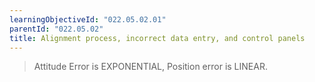 ```yaml
---
learningObjectiveId: "022.05.02.01"
parentId: "022.05.02"
title: Alignment process, incorrect data entry, and control panels
---
```


> Attitude Error is EXPONENTIAL, Position error is LINEAR.
